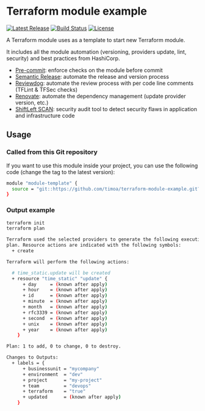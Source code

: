 
# Terraform module example

[![Latest Release][release-badge]][release-url]
[![Build Status][github-badge]][github-url]
[![License][license-badge]][license-url]

A Terraform module uses as a template to start new Terraform module.

It includes all the module automation (versioning, providers update, lint, security) and best practices from HashiCorp.

* [Pre-commit][pre-commit-url]: enforce checks on the module before commit
* [Semantic Release][semantic-release-url]: automate the release and version process
* [Reviewdog][reviewdog-url]: automate the review process with per code line comments (TFLint & TFSec checks)
* [Renovate][renovate-url]: automate the dependency management (update provider version, etc.)
* [ShiftLeft SCAN][shiftleft-scan-url]: security audit tool to detect security flaws in application and infrastructure code

## Usage

### Called from this Git repository

If you want to use this module inside your project, you can use the following code (change the tag to the latest version):

```bash
module "module-template" {
  source = "git::https://github.com/timoa/terraform-module-example.git?ref=tags/0.0.2"
}
```

### Output example

```bash
terraform init
terraform plan
```

```bash
Terraform used the selected providers to generate the following execution
plan. Resource actions are indicated with the following symbols:
  + create

Terraform will perform the following actions:

  # time_static.update will be created
  + resource "time_static" "update" {
      + day     = (known after apply)
      + hour    = (known after apply)
      + id      = (known after apply)
      + minute  = (known after apply)
      + month   = (known after apply)
      + rfc3339 = (known after apply)
      + second  = (known after apply)
      + unix    = (known after apply)
      + year    = (known after apply)
    }

Plan: 1 to add, 0 to change, 0 to destroy.

Changes to Outputs:
  + labels = {
      + businessunit = "mycompany"
      + environment  = "dev"
      + project      = "my-project"
      + team         = "devops"
      + terraform    = "true"
      + updated      = (known after apply)
    }
```

[github-badge]: https://github.com/timoa/terraform-module-example/workflows/Terraform/badge.svg
[github-url]: https://github.com/timoa/terraform-module-example/actions?query=workflow%3ATerraform
[release-badge]: https://img.shields.io/github/release/timoa/terraform-module-example.svg
[release-url]: https://github.com/timoa/terraform-module-example/releases/latest
[license-badge]: https://img.shields.io/github/license/timoa/terraform-module-example.svg
[license-url]: https://github.com/timoa/terraform-module-example/blob/main/LICENSE
[pre-commit-url]: https://pre-commit.com/
[semantic-release-url]: https://semantic-release.gitbook.io/semantic-release/
[reviewdog-url]: https://github.com/reviewdog/reviewdog
[renovate-url]: https://www.whitesourcesoftware.com/free-developer-tools/renovate/
[shiftleft-scan-url]: https://shiftleft.io/docs/scan/
